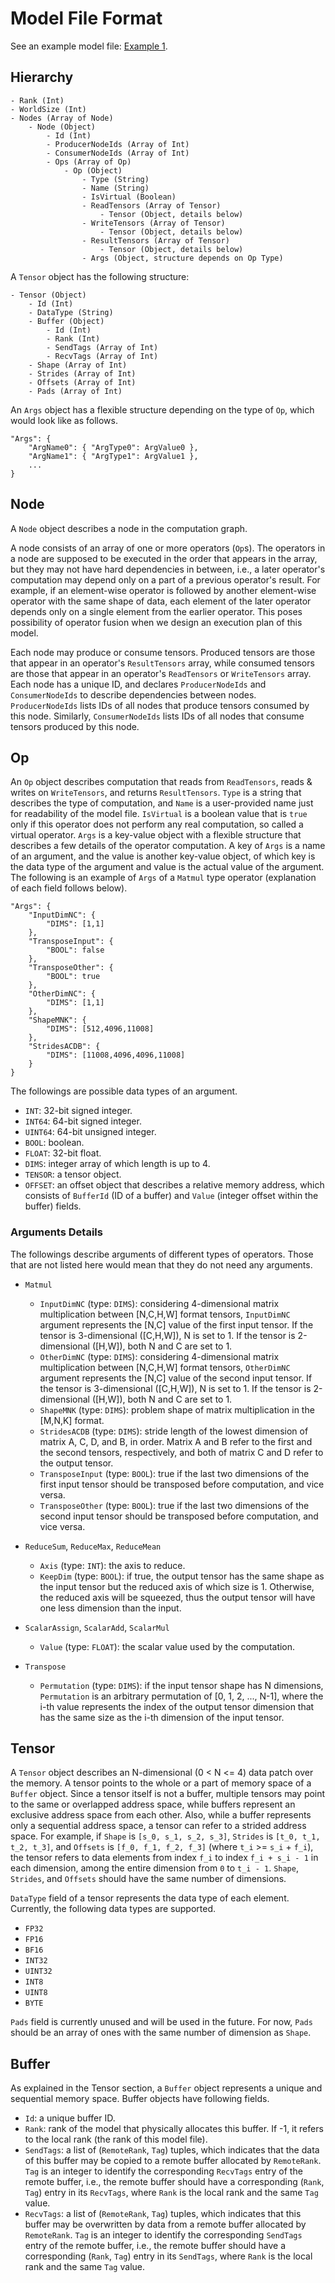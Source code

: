 # Model File Format

See an example model file: [Example 1](../examples/tutorial/model.json).

## Hierarchy

    - Rank (Int)
    - WorldSize (Int)
    - Nodes (Array of Node)
        - Node (Object)
            - Id (Int)
            - ProducerNodeIds (Array of Int)
            - ConsumerNodeIds (Array of Int)
            - Ops (Array of Op)
                - Op (Object)
                    - Type (String)
                    - Name (String)
                    - IsVirtual (Boolean)
                    - ReadTensors (Array of Tensor)
                        - Tensor (Object, details below)
                    - WriteTensors (Array of Tensor)
                        - Tensor (Object, details below)
                    - ResultTensors (Array of Tensor)
                        - Tensor (Object, details below)
                    - Args (Object, structure depends on Op Type)

A `Tensor` object has the following structure:

    - Tensor (Object)
        - Id (Int)
        - DataType (String)
        - Buffer (Object)
            - Id (Int)
            - Rank (Int)
            - SendTags (Array of Int)
            - RecvTags (Array of Int)
        - Shape (Array of Int)
        - Strides (Array of Int)
        - Offsets (Array of Int)
        - Pads (Array of Int)

An `Args` object has a flexible structure depending on the type of `Op`, which would look like as follows.

    "Args": {
        "ArgName0": { "ArgType0": ArgValue0 },
        "ArgName1": { "ArgType1": ArgValue1 },
        ...
    }

## Node

A `Node` object describes a node in the computation graph.

A node consists of an array of one or more operators (`Op`s). The operators in a node are supposed to be executed in the order that appears in the array, but they may not have hard dependencies in between, i.e., a later operator's computation may depend only on a part of a previous operator's result. For example, if an element-wise operator is followed by another element-wise operator with the same shape of data, each element of the later operator depends only on a single element from the earlier operator. This poses possibility of operator fusion when we design an execution plan of this model.

Each node may produce or consume tensors. Produced tensors are those that appear in an operator's `ResultTensors` array, while consumed tensors are those that appear in an operator's `ReadTensors` or `WriteTensors` array. Each node has a unique ID, and declares `ProducerNodeIds` and `ConsumerNodeIds` to describe dependencies between nodes. `ProducerNodeIds` lists IDs of all nodes that produce tensors consumed by this node. Similarly, `ConsumerNodeIds` lists IDs of all nodes that consume tensors produced by this node.

## Op

An `Op` object describes computation that reads from `ReadTensors`, reads & writes on `WriteTensors`, and returns `ResultTensors`. `Type` is a string that describes the type of computation, and `Name` is a user-provided name just for readability of the model file. `IsVirtual` is a boolean value that is `true` only if this operator does not perform any real computation, so called a virtual operator. `Args` is a key-value object with a flexible structure that describes a few details of the operator computation. A key of `Args` is a name of an argument, and the value is another key-value object, of which key is the data type of the argument and value is the actual value of the argument. The following is an example of `Args` of a `Matmul` type operator (explanation of each field follows below).

    "Args": {
        "InputDimNC": {
            "DIMS": [1,1]
        },
        "TransposeInput": {
            "BOOL": false
        },
        "TransposeOther": {
            "BOOL": true
        },
        "OtherDimNC": {
            "DIMS": [1,1]
        },
        "ShapeMNK": {
            "DIMS": [512,4096,11008]
        },
        "StridesACDB": {
            "DIMS": [11008,4096,4096,11008]
        }
    }

The followings are possible data types of an argument.

- `INT`: 32-bit signed integer.
- `INT64`: 64-bit signed integer.
- `UINT64`: 64-bit unsigned integer.
- `BOOL`: boolean.
- `FLOAT`: 32-bit float.
- `DIMS`: integer array of which length is up to 4.
- `TENSOR`: a tensor object.
- `OFFSET`: an offset object that describes a relative memory address, which consists of `BufferId` (ID of a buffer) and `Value` (integer offset within the buffer) fields.

### Arguments Details

The followings describe arguments of different types of operators. Those that are not listed here would mean that they do not need any arguments.

- `Matmul`
    - `InputDimNC` (type: `DIMS`): considering 4-dimensional matrix multiplication between [N,C,H,W] format tensors, `InputDimNC` argument represents the [N,C] value of the first input tensor. If the tensor is 3-dimensional ([C,H,W]), N is set to 1. If the tensor is 2-dimensional ([H,W]), both N and C are set to 1.
    - `OtherDimNC` (type: `DIMS`): considering 4-dimensional matrix multiplication between [N,C,H,W] format tensors, `OtherDimNC` argument represents the [N,C] value of the second input tensor. If the tensor is 3-dimensional ([C,H,W]), N is set to 1. If the tensor is 2-dimensional ([H,W]), both N and C are set to 1.
    - `ShapeMNK` (type: `DIMS`): problem shape of matrix multiplication in the [M,N,K] format.
    - `StridesACDB` (type: `DIMS`): stride length of the lowest dimension of matrix A, C, D, and B, in order. Matrix A and B refer to the first and the second tensors, respectively, and both of matrix C and D refer to the output tensor.
    - `TransposeInput` (type: `BOOL`): true if the last two dimensions of the first input tensor should be transposed before computation, and vice versa.
    - `TransposeOther` (type: `BOOL`): true if the last two dimensions of the second input tensor should be transposed before computation, and vice versa.

- `ReduceSum`, `ReduceMax`, `ReduceMean`
    - `Axis` (type: `INT`): the axis to reduce.
    - `KeepDim` (type: `BOOL`): if true, the output tensor has the same shape as the input tensor but the reduced axis of which size is 1. Otherwise, the reduced axis will be squeezed, thus the output tensor will have one less dimension than the input.

- `ScalarAssign`, `ScalarAdd`, `ScalarMul`
    - `Value` (type: `FLOAT`): the scalar value used by the computation.

- `Transpose`
    - `Permutation` (type: `DIMS`): if the input tensor shape has N dimensions, `Permutation` is an arbitrary permutation of [0, 1, 2, ..., N-1], where the i-th value represents the index of the output tensor dimension that has the same size as the i-th dimension of the input tensor.

## Tensor

A `Tensor` object describes an N-dimensional (0 < N <= 4) data patch over the memory. A tensor points to the whole or a part of memory space of a `Buffer` object. Since a tensor itself is not a buffer, multiple tensors may point to the same or overlapped address space, while buffers represent an exclusive address space from each other. Also, while a buffer represents only a sequential address space, a tensor can refer to a strided address space. For example, if `Shape` is `[s_0, s_1, s_2, s_3]`, `Strides` is `[t_0, t_1, t_2, t_3]`, and `Offsets` is `[f_0, f_1, f_2, f_3]` (where `t_i` >= `s_i` + `f_i`), the tensor refers to data elements from index `f_i` to index `f_i + s_i - 1` in each dimension, among the entire dimension from `0` to `t_i - 1`. `Shape`, `Strides`, and `Offsets` should have the same number of dimensions.

`DataType` field of a tensor represents the data type of each element. Currently, the following data types are supported.

- `FP32`
- `FP16`
- `BF16`
- `INT32`
- `UINT32`
- `INT8`
- `UINT8`
- `BYTE`

`Pads` field is currently unused and will be used in the future. For now, `Pads` should be an array of ones with the same number of dimension as `Shape`.

## Buffer

As explained in the Tensor section, a `Buffer` object represents a unique and sequential memory space. Buffer objects have following fields.

- `Id`: a unique buffer ID.
- `Rank`: rank of the model that physically allocates this buffer. If -1, it refers to the local rank (the rank of this model file).
- `SendTags`: a list of (`RemoteRank`, `Tag`) tuples, which indicates that the data of this buffer may be copied to a remote buffer allocated by `RemoteRank`. `Tag` is an integer to identify the corresponding `RecvTags` entry of the remote buffer, i.e., the remote buffer should have a corresponding (`Rank`, `Tag`) entry in its `RecvTags`, where `Rank` is the local rank and the same `Tag` value.
- `RecvTags`: a list of (`RemoteRank`, `Tag`) tuples, which indicates that this buffer may be overwritten by data from a remote buffer allocated by `RemoteRank`. `Tag` is an integer to identify the corresponding `SendTags` entry of the remote buffer, i.e., the remote buffer should have a corresponding (`Rank`, `Tag`) entry in its `SendTags`, where `Rank` is the local rank and the same `Tag` value.
